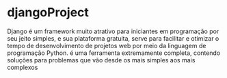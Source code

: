 # djangoProject


Django é um framework muito atrativo para iniciantes em programação por seu jeito simples, e sua plataforma gratuita, serve para facilitar e
otimizar o tempo de desenvolvimento de projetos web por meio da linguagem de programação Python.
é uma ferramenta extremamente completa, contendo soluções para problemas que vão desde os mais simples aos mais complexos

